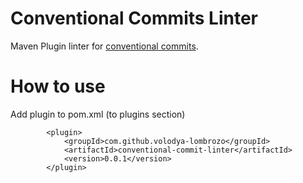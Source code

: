 # Conventional Commits Linter
Maven Plugin linter for [conventional commits](https://www.conventionalcommits.org/en/v1.0.0/).  

# How to use

Add plugin to pom.xml (to plugins section)

            <plugin>
                <groupId>com.github.volodya-lombrozo</groupId>
                <artifactId>conventional-commit-linter</artifactId>
                <version>0.0.1</version>
            </plugin>

